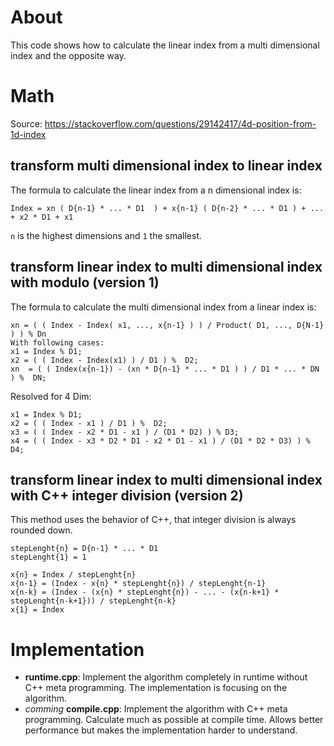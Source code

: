 # About

This code shows how to calculate the linear index from a multi dimensional index and the opposite way.

# Math

Source: https://stackoverflow.com/questions/29142417/4d-position-from-1d-index

## transform multi dimensional index to linear index

The formula to calculate the linear index from a n dimensional index is: 
```
Index = xn ( D{n-1} * ... * D1  ) + x{n-1} ( D{n-2} * ... * D1 ) + ... + x2 * D1 + x1
``` 

`n` is the highest dimensions and `1` the smallest.

## transform linear index to multi dimensional index with modulo (version 1)

The formula to calculate the multi dimensional index from a linear index is:

```
xn = ( ( Index - Index( x1, ..., x{n-1} ) ) / Product( D1, ..., D{N-1} ) ) % Dn
With following cases:
x1 = Index % D1;
x2 = ( ( Index - Index(x1) ) / D1 ) %  D2;
xn  = ( ( Index(x{n-1}) - (xn * D{n-1} * ... * D1 ) ) / D1 * ... * DN ) %  DN;
```

Resolved for 4 Dim:

```
x1 = Index % D1;
x2 = ( ( Index - x1 ) / D1 ) %  D2;
x3 = ( ( Index - x2 * D1 - x1 ) / (D1 * D2) ) % D3; 
x4 = ( ( Index - x3 * D2 * D1 - x2 * D1 - x1 ) / (D1 * D2 * D3) ) % D4;
```

## transform linear index to multi dimensional index with C++ integer division (version 2)

This method uses the behavior of C++, that integer division is always rounded down.

```
stepLenght{n} = D{n-1} * ... * D1
stepLenght{1} = 1

x{n} = Index / stepLenght{n}
x{n-1} = (Index - x{n} * stepLenght{n}) / stepLenght{n-1}
x{n-k} = (Index - (x{n} * stepLenght{n}) - ... - (x{n-k+1} * stepLenght{n-k+1})) / stepLenght{n-k}
x{1} = Index
```


# Implementation

* **runtime.cpp**: Implement the algorithm completely in runtime without C++ meta programming. The implementation is focusing on the algorithm.
* *comming* **compile.cpp**: Implement the algorithm with C++ meta programming. Calculate much as possible at compile time. Allows better performance but makes the implementation harder to understand.
